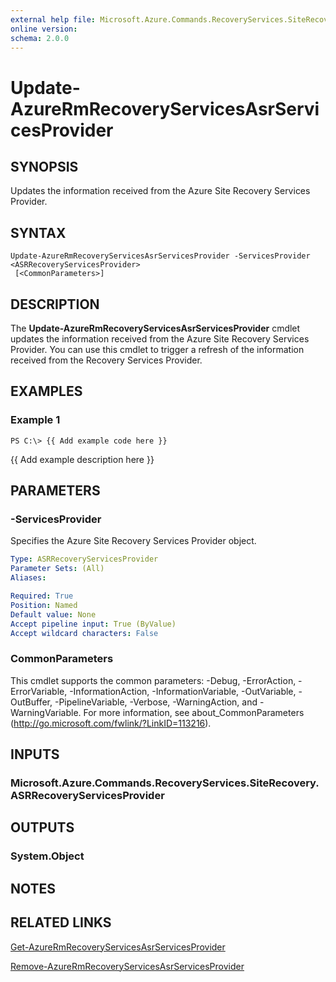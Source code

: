 ```yaml
---
external help file: Microsoft.Azure.Commands.RecoveryServices.SiteRecovery.dll-Help.xml
online version: 
schema: 2.0.0
---
```


# Update-AzureRmRecoveryServicesAsrServicesProvider

## SYNOPSIS
Updates the information received from the Azure Site Recovery Services Provider.

## SYNTAX

```
Update-AzureRmRecoveryServicesAsrServicesProvider -ServicesProvider <ASRRecoveryServicesProvider>
 [<CommonParameters>]
```

## DESCRIPTION
The **Update-AzureRmRecoveryServicesAsrServicesProvider** cmdlet updates the information received from the Azure Site Recovery Services Provider.
You can use this cmdlet to trigger a refresh of the information received from the Recovery Services Provider.

## EXAMPLES

### Example 1
```
PS C:\> {{ Add example code here }}
```

{{ Add example description here }}

## PARAMETERS

### -ServicesProvider
Specifies the Azure Site Recovery Services Provider object.

```yaml
Type: ASRRecoveryServicesProvider
Parameter Sets: (All)
Aliases: 

Required: True
Position: Named
Default value: None
Accept pipeline input: True (ByValue)
Accept wildcard characters: False
```

### CommonParameters
This cmdlet supports the common parameters: -Debug, -ErrorAction, -ErrorVariable, -InformationAction, -InformationVariable, -OutVariable, -OutBuffer, -PipelineVariable, -Verbose, -WarningAction, and -WarningVariable. For more information, see about_CommonParameters (http://go.microsoft.com/fwlink/?LinkID=113216).

## INPUTS

### Microsoft.Azure.Commands.RecoveryServices.SiteRecovery.ASRRecoveryServicesProvider

## OUTPUTS

### System.Object

## NOTES

## RELATED LINKS

[Get-AzureRmRecoveryServicesAsrServicesProvider](./Get-AzureRmRecoveryServicesAsrServicesProvider.md)

[Remove-AzureRmRecoveryServicesAsrServicesProvider](./Remove-AzureRmRecoveryServicesAsrServicesProvider.md)
